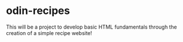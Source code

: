 # odin-recipes

This will be a project to develop basic HTML fundamentals through the creation 
of a simple recipe website!